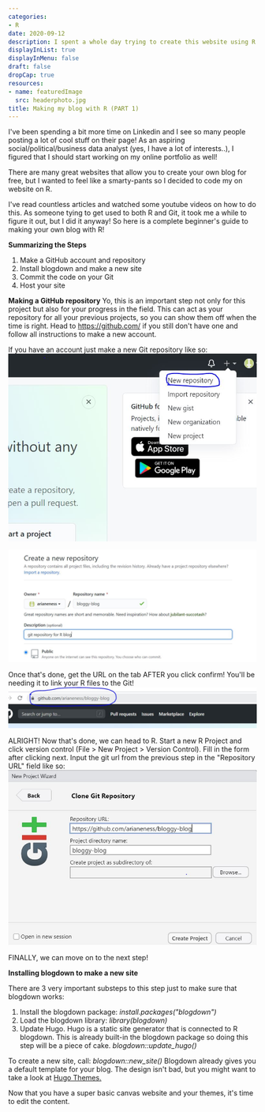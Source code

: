 ```yaml
---
categories:
- R
date: 2020-09-12
description: I spent a whole day trying to create this website using R.
displayInList: true
displayInMenu: false
draft: false
dropCap: true
resources:
- name: featuredImage
  src: headerphoto.jpg
title: Making my blog with R (PART 1)
---
```


I've been spending a bit more time on Linkedin and I see so many people posting a lot of cool stuff on their page! As an aspiring social/political/business data analyst (yes, I have a lot of interests..), I figured that I should start working on my online portfolio as well!

There are many great websites that allow you to create your own blog for free, but I wanted to feel like a smarty-pants so I decided to code my on website on R. 

I've read countless articles and watched some youtube videos on how to do this. As someone tying to get used to both R and Git, it took me a while to figure it out, but I did it anyway! So here is a complete beginner's guide to making your own blog with R!

__Summarizing the Steps__
1. Make a GitHub account and repository
2. Install blogdown and make a new site
3. Commit the code on your Git
4. Host your site

__Making a GitHub repository__
Yo, this is an important step not only for this project but also for your progress in the field. This can act as your repository for all your previous projects, so you can show them off when the time is right. Head to https://github.com/ if you still don't have one and follow all instructions to make a new account.

If you have an account just make a new Git repository like so:
![](gitrepo1.jpg)

![](gitrepo2.jpg)

Once that's done, get the URL on the tab AFTER you click confirm! You'll be needing it to link your R files to the Git!
![](gitrepo3.jpg)

ALRIGHT! Now that's done, we can head to R. Start a new R Project and click version control (File > New Project > Version Control). Fill in the form after clicking next. Input the git url from the previous step in the "Repository URL" field like so:
![](gitrepo4.jpg)

FINALLY, we can move on to the next step!

__Installing blogdown to make a new site__

There are 3 very important substeps to this step just to make sure that blogdown works:
1. Install the blogdown package: _install.packages("blogdown")_
2. Load the blogdown library: _library(blogdown)_
3. Update Hugo. Hugo is a static site generator that is connected to R blogdown. This is already built-in the blogdown package so doing this step will be a piece of cake. _blogdown::update_hugo()_

To create a new site, call: _blogdown::new_site()_
Blogdown already gives you a default template for your blog. The design isn't bad, but you might want to take a look at [Hugo Themes.](https://themes.gohugo.io/)

Now that you have a super basic canvas website and your themes, it's time to edit the content.



